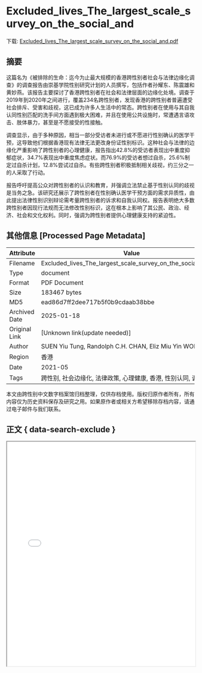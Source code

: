 # Excluded_lives_The_largest_scale_survey_on_the_social_and

<!-- tcd_download_link -->
下载: <a href="../Excluded_lives_The_largest_scale_survey_on_the_social_and.pdf" download>Excluded_lives_The_largest_scale_survey_on_the_social_and.pdf</a>
<!-- tcd_download_link_end -->

## 摘要

<!-- tcd_abstract -->
这篇名为《被排除的生命：迄今为止最大规模的香港跨性别者社会与法律边缘化调查》的调查报告由崇基学院性别研究计划的人员撰写，包括作者孙耀东、陈震雄和黄妙燕。该报告主要探讨了香港跨性别者在社会和法律层面的边缘化处境。调查于2019年到2020年之间进行，覆盖234名跨性别者，发现香港的跨性别者普遍遭受社会排斥、受害和歧视，这已成为许多人生活中的常态。跨性别者在使用与其自我认同性别匹配的洗手间方面遇到极大困难，并且在使用公共设施时，常遭遇言语攻击、肢体暴力，甚至是不愿接受的性接触。

调查显示，由于多种原因，相当一部分受访者未进行或不愿进行性别确认的医学干预，这导致他们根据香港现有法律无法更改身份证性别标识。这种社会与法律的边缘化严重影响了跨性别者的心理健康，报告指出42.8%的受访者表现出中重度抑郁症状，34.7%表现出中重度焦虑症状。而76.9%的受访者想过自杀，25.6%制定过自杀计划，12.8%尝试过自杀。有些跨性别者积极抵制相关歧视，约三分之一的人采取了行动。

报告呼吁提高公众对跨性别者的认识和教育，并强调立法禁止基于性别认同的歧视是当务之急。该研究还展示了跨性别者在性别确认医学干预方面的需求异质性，由此提出法律性别识别辩论需考量跨性别者的诉求和自我认同权。报告表明绝大多数跨性别者因现行法规而无法修改性别标识，这在根本上影响了其公民、政治、经济、社会和文化权利。同时，强调为跨性别者提供心理健康支持的紧迫性。

<!-- tcd_abstract_end -->

## 其他信息 [Processed Page Metadata]

| Attribute       | Value                                  |
|-----------------|----------------------------------------|
| Filename        | Excluded_lives_The_largest_scale_survey_on_the_social_and.pdf                             |
| Type            | document                                 |
| Format          | PDF Document                               |
| Size            | 183467 bytes                           |
| MD5             | ead86d7ff2dee717b5f0b9cdaab38bbe                                  |
| Archived Date   | 2025-01-18                             |
| Original Link   | [Unknown link(update needed)]                         |
| Author          | SUEN Yiu Tung, Randolph C.H. CHAN, Eliz Miu Yin WONG                               |
| Region          | 香港                               |
| Date            | 2021-05                                 |
| Tags            | 跨性别, 社会边缘化, 法律政策, 心理健康, 香港, 性别认同, 调查报告                                 |

本文由跨性别中文数字档案馆归档整理，仅供存档使用。版权归原作者所有，所有内容仅为历史资料保存及研究之用。如果原作者或相关方希望移除存档内容，请通过电子邮件与我们联系。

## 正文 { data-search-exclude }

<!-- tcd_main_text -->
<iframe src="../Excluded_lives_The_largest_scale_survey_on_the_social_and.pdf" width="100%" height="600px">
    <p>无法显示PDF，请下载查看。</p>
</iframe>
<!-- tcd_main_text_end -->

